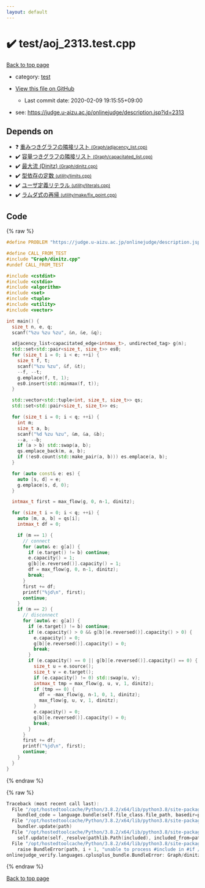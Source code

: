 ```yaml
---
layout: default
---
```


<!-- mathjax config similar to math.stackexchange -->
<script type="text/javascript" async
  src="https://cdnjs.cloudflare.com/ajax/libs/mathjax/2.7.5/MathJax.js?config=TeX-MML-AM_CHTML">
</script>
<script type="text/x-mathjax-config">
  MathJax.Hub.Config({
    TeX: { equationNumbers: { autoNumber: "AMS" }},
    tex2jax: {
      inlineMath: [ ['$','$'] ],
      processEscapes: true
    },
    "HTML-CSS": { matchFontHeight: false },
    displayAlign: "left",
    displayIndent: "2em"
  });
</script>

<script type="text/javascript" src="https://cdnjs.cloudflare.com/ajax/libs/jquery/3.4.1/jquery.min.js"></script>
<script src="https://cdn.jsdelivr.net/npm/jquery-balloon-js@1.1.2/jquery.balloon.min.js" integrity="sha256-ZEYs9VrgAeNuPvs15E39OsyOJaIkXEEt10fzxJ20+2I=" crossorigin="anonymous"></script>
<script type="text/javascript" src="../../assets/js/copy-button.js"></script>
<link rel="stylesheet" href="../../assets/css/copy-button.css" />


# :heavy_check_mark: test/aoj_2313.test.cpp

<a href="../../index.html">Back to top page</a>

* category: <a href="../../index.html#098f6bcd4621d373cade4e832627b4f6">test</a>
* <a href="{{ site.github.repository_url }}/blob/master/test/aoj_2313.test.cpp">View this file on GitHub</a>
    - Last commit date: 2020-02-09 19:15:55+09:00


* see: <a href="https://judge.u-aizu.ac.jp/onlinejudge/description.jsp?id=2313">https://judge.u-aizu.ac.jp/onlinejudge/description.jsp?id=2313</a>


## Depends on

* :question: <a href="../../library/Graph/adjacency_list.cpp.html">重みつきグラフの隣接リスト <small>(Graph/adjacency_list.cpp)</small></a>
* :heavy_check_mark: <a href="../../library/Graph/capacitated_list.cpp.html">容量つきグラフの隣接リスト <small>(Graph/capacitated_list.cpp)</small></a>
* :heavy_check_mark: <a href="../../library/Graph/dinitz.cpp.html">最大流 (Dinitz) <small>(Graph/dinitz.cpp)</small></a>
* :heavy_check_mark: <a href="../../library/utility/limits.cpp.html">型依存の定数 <small>(utility/limits.cpp)</small></a>
* :heavy_check_mark: <a href="../../library/utility/literals.cpp.html">ユーザ定義リテラル <small>(utility/literals.cpp)</small></a>
* :heavy_check_mark: <a href="../../library/utility/make/fix_point.cpp.html">ラムダ式の再帰 <small>(utility/make/fix_point.cpp)</small></a>


## Code

<a id="unbundled"></a>
{% raw %}
```cpp
#define PROBLEM "https://judge.u-aizu.ac.jp/onlinejudge/description.jsp?id=2313"

#define CALL_FROM_TEST
#include "Graph/dinitz.cpp"
#undef CALL_FROM_TEST

#include <cstdint>
#include <cstdio>
#include <algorithm>
#include <set>
#include <tuple>
#include <utility>
#include <vector>

int main() {
  size_t n, e, q;
  scanf("%zu %zu %zu", &n, &e, &q);

  adjacency_list<capacitated_edge<intmax_t>, undirected_tag> g(n);
  std::set<std::pair<size_t, size_t>> es0;
  for (size_t i = 0; i < e; ++i) {
    size_t f, t;
    scanf("%zu %zu", &f, &t);
    --f, --t;
    g.emplace(f, t, 1);
    es0.insert(std::minmax(f, t));
  }

  std::vector<std::tuple<int, size_t, size_t>> qs;
  std::set<std::pair<size_t, size_t>> es;

  for (size_t i = 0; i < q; ++i) {
    int m;
    size_t a, b;
    scanf("%d %zu %zu", &m, &a, &b);
    --a, --b;
    if (a > b) std::swap(a, b);
    qs.emplace_back(m, a, b);
    if (!es0.count(std::make_pair(a, b))) es.emplace(a, b);
  }

  for (auto const& e: es) {
    auto [s, d] = e;
    g.emplace(s, d, 0);
  }

  intmax_t first = max_flow(g, 0, n-1, dinitz);

  for (size_t i = 0; i < q; ++i) {
    auto [m, a, b] = qs[i];
    intmax_t df = 0;

    if (m == 1) {
      // connect
      for (auto& e: g[a]) {
        if (e.target() != b) continue;
        e.capacity() = 1;
        g[b][e.reversed()].capacity() = 1;
        df = max_flow(g, 0, n-1, dinitz);
        break;
      }
      first += df;
      printf("%jd\n", first);
      continue;
    }
    if (m == 2) {
      // disconnect
      for (auto& e: g[a]) {
        if (e.target() != b) continue;
        if (e.capacity() > 0 && g[b][e.reversed()].capacity() > 0) {
          e.capacity() = 0;
          g[b][e.reversed()].capacity() = 0;
          break;
        }
        if (e.capacity() == 0 || g[b][e.reversed()].capacity() == 0) {
          size_t u = e.source();
          size_t v = e.target();
          if (e.capacity() != 0) std::swap(u, v);
          intmax_t tmp = max_flow(g, u, v, 1, dinitz);
          if (tmp == 0) {
            df = -max_flow(g, n-1, 0, 1, dinitz);
            max_flow(g, u, v, 1, dinitz);
          }
          e.capacity() = 0;
          g[b][e.reversed()].capacity() = 0;
          break;
        }
      }
      first += df;
      printf("%jd\n", first);
      continue;
    }
  }
}

```
{% endraw %}

<a id="bundled"></a>
{% raw %}
```cpp
Traceback (most recent call last):
  File "/opt/hostedtoolcache/Python/3.8.2/x64/lib/python3.8/site-packages/onlinejudge_verify/docs.py", line 340, in write_contents
    bundled_code = language.bundle(self.file_class.file_path, basedir=pathlib.Path.cwd())
  File "/opt/hostedtoolcache/Python/3.8.2/x64/lib/python3.8/site-packages/onlinejudge_verify/languages/cplusplus.py", line 170, in bundle
    bundler.update(path)
  File "/opt/hostedtoolcache/Python/3.8.2/x64/lib/python3.8/site-packages/onlinejudge_verify/languages/cplusplus_bundle.py", line 282, in update
    self.update(self._resolve(pathlib.Path(included), included_from=path))
  File "/opt/hostedtoolcache/Python/3.8.2/x64/lib/python3.8/site-packages/onlinejudge_verify/languages/cplusplus_bundle.py", line 281, in update
    raise BundleError(path, i + 1, "unable to process #include in #if / #ifdef / #ifndef other than include guards")
onlinejudge_verify.languages.cplusplus_bundle.BundleError: Graph/dinitz.cpp: line 10: unable to process #include in #if / #ifdef / #ifndef other than include guards

```
{% endraw %}

<a href="../../index.html">Back to top page</a>

